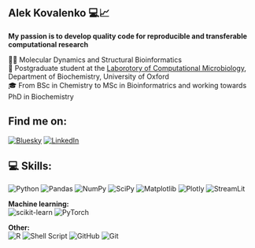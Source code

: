 ## Alek Kovalenko 💻📈

**My passion is to develop quality code for reproducible and transferable computational research**

👨‍💻 Molecular Dynamics and Structural Bioinformatics<br>
🦠 Postgraduate student at the [Laborotory of Computational Microbiology](https://github.com/KhalidLab), Department of Biochemistry, University of Oxford<br>
🎓 From BSc in Chemistry to MSc in Bioinformatrics and working towards PhD in Biochemistry<br>

## Find me on:
[![Bluesky](https://img.shields.io/badge/Bluesky-0285FF?logo=bluesky&logoColor=fff&style=for-the-badge)](https://bsky.app/profile/alekkov.bsky.social) [![LinkedIn](https://img.shields.io/badge/LinkedIn-0077B5?style=for-the-badge&logo=linkedin&logoColor=white)](https://www.linkedin.com/in/aleksandr-kovalenko-bioinformatician/)


## 💻 Skills:

![Python](https://img.shields.io/badge/python-3670A0?style=for-the-badge&logo=python&logoColor=ffdd54) ![Pandas](https://img.shields.io/badge/pandas-%23150458.svg?style=for-the-badge&logo=pandas&logoColor=white) ![NumPy](https://img.shields.io/badge/numpy-%23013243.svg?style=for-the-badge&logo=numpy&logoColor=white) ![SciPy](https://img.shields.io/badge/SciPy-654FF0?style=for-the-badge&logo=SciPy&logoColor=white) ![Matplotlib](https://img.shields.io/badge/Matplotlib-%23ffffgf.svg?style=for-the-badge&logo=Matplotlib&logoColor=black) ![Plotly](https://img.shields.io/badge/Plotly-%233F4F75.svg?style=for-the-badge&logo=plotly&logoColor=white) ![StreamLit](https://img.shields.io/badge/Streamlit-FF4B4B?style=for-the-badge&logo=Streamlit&logoColor=white)

**Machine learning:** <br>
![scikit-learn](https://img.shields.io/badge/scikit--learn-%23F7931E.svg?style=for-the-badge&logo=scikit-learn&logoColor=white) ![PyTorch](https://img.shields.io/badge/PyTorch-EE4C2C?style=for-the-badge&logo=pytorch&logoColor=white)

**Other:** <br>
![R](https://img.shields.io/badge/r-%23276DC3.svg?style=for-the-badge&logo=r&logoColor=white) ![Shell Script](https://img.shields.io/badge/shell_script-%23121011.svg?style=for-the-badge&logo=gnu-bash&logoColor=white) ![GitHub](https://img.shields.io/badge/github-%23121011.svg?style=for-the-badge&logo=github&logoColor=white) ![Git](https://img.shields.io/badge/git-%23F05033.svg?style=for-the-badge&logo=git&logoColor=white) 
